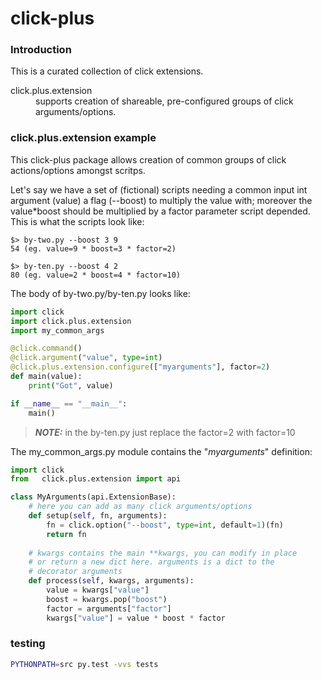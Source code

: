 # click-plus

### Introduction
This is a curated collection of click extensions.

<dl>
 <dt>click.plus.extension</dt>
 <dd>supports creation of shareable, pre-configured groups of
  click arguments/options.
 </dd>
</dl>


### click.plus.extension example
This click-plus package allows creation of common
groups of click actions/options amongst scritps.

Let's say we have a set of (fictional) scripts needing 
a common input int argument (value) a flag (--boost) to multiply the value with;
moreover the value*boost should be multiplied by a factor parameter script depended.
This is what the scripts look like:

```shell
$> by-two.py --boost 3 9
54 (eg. value=9 * boost=3 * factor=2)

$> by-ten.py --boost 4 2
80 (eg. value=2 * boost=4 * factor=10)
```

The body of by-two.py/by-ten.py looks like:
```python
import click
import click.plus.extension
import my_common_args

@click.command()
@click.argument("value", type=int)
@click.plus.extension.configure(["myarguments"], factor=2)
def main(value):
    print("Got", value)

if __name__ == "__main__":
    main()
```

> **_NOTE:_** in the by-ten.py just replace the factor=2 with factor=10

The my_common_args.py module contains the "*myarguments*" definition:
```python
import click
from   click.plus.extension import api

class MyArguments(api.ExtensionBase):
    # here you can add as many click arguments/options
    def setup(self, fn, arguments):        
        fn = click.option("--boost", type=int, default=1)(fn)
        return fn
    
    # kwargs contains the main **kwargs, you can modify in place
    # or return a new dict here. arguments is a dict to the
    # decorator arguments
    def process(self, kwargs, arguments):
        value = kwargs["value"]
        boost = kwargs.pop("boost")
        factor = arguments["factor"]
        kwargs["value"] = value * boost * factor
```

### testing

```bash
PYTHONPATH=src py.test -vvs tests
```
